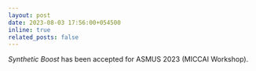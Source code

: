 ```yaml
---
layout: post
date: 2023-08-03 17:56:00+054500
inline: true
related_posts: false
---
```


<i> Synthetic Boost </i> has been accepted for ASMUS 2023 (MICCAI Workshop).

